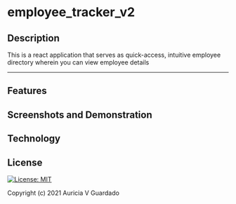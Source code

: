 # employee_tracker_v2

## ​​​​Description 
This is a react application that serves as quick-access, intuitive employee directory wherein you can view employee details

--------

## Features

## Screenshots and Demonstration

## Technology

## License
[![License: MIT](https://img.shields.io/badge/License-MIT-blue.svg)](https://opensource.org/licenses/MIT)

Copyright (c) 2021 Auricia V Guardado
